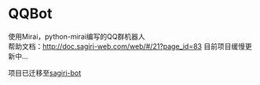 # QQBot
使用Mirai，python-mirai编写的QQ群机器人  
帮助文档：http://doc.sagiri-web.com/web/#/21?page_id=83
目前项目缓慢更新中...

项目已迁移至[sagiri-bot](https://github.com/SAGIRI-kawaii/sagiri-bot/)
